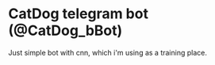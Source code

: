 # CatDog telegram bot (@CatDog_bBot)
Just simple bot with cnn, which i'm using as a training place.
